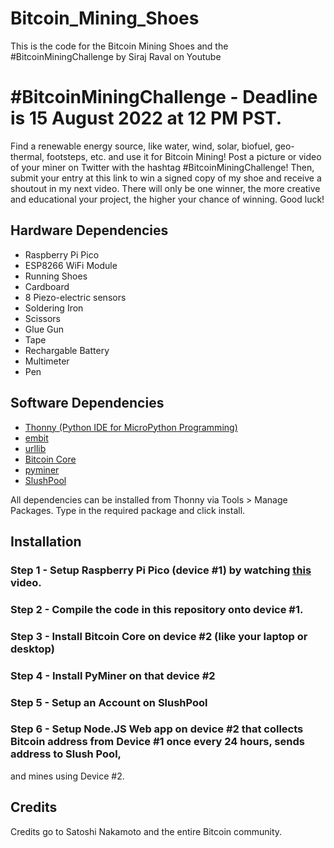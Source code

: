 # Bitcoin_Mining_Shoes
This is the code for the Bitcoin Mining Shoes and the #BitcoinMiningChallenge by Siraj Raval on Youtube

# #BitcoinMiningChallenge - Deadline is 15 August 2022 at 12 PM PST. 

Find a renewable energy source, like water, wind, solar, biofuel, geo-thermal, footsteps, etc. and use it for Bitcoin Mining! Post a picture
or video of your miner on Twitter with the hashtag #BitcoinMiningChallenge! Then, submit your entry at this link to win a signed copy of my shoe and
receive a shoutout in my next video. There will only be one winner, the more creative and educational your project, the higher your chance of winning. 
Good luck! 

## Hardware Dependencies
- Raspberry Pi Pico
- ESP8266 WiFi Module
- Running Shoes
- Cardboard
- 8 Piezo-electric sensors
- Soldering Iron
- Scissors
- Glue Gun
- Tape
- Rechargable Battery
- Multimeter
- Pen

## Software Dependencies
- [Thonny (Python IDE for MicroPython Programming)](https://thonny.org/)
- [embit](https://github.com/diybitcoinhardware/embit)
- [urllib](https://github.com/micropython/micropython-lib/tree/master/micropython/urllib.urequest)
- [Bitcoin Core](https://bitcoin.org/en/bitcoin-core/)
- [pyminer](https://github.com/jgarzik/pyminer)
- [SlushPool](https://slushpool.com/mining/)

All dependencies can be installed from Thonny via Tools > Manage Packages. Type in the required package and click install.

## Installation

### Step 1 - Setup Raspberry Pi Pico (device #1) by watching [this](https://www.youtube.com/watch?v=_ouzuI_ZPLs) video. 
### Step 2 - Compile the code in this repository onto device #1. 
### Step 3 - Install Bitcoin Core on device #2 (like your laptop or desktop)
### Step 4 - Install PyMiner on that device #2
### Step 5 - Setup an Account on SlushPool 
### Step 6 - Setup Node.JS Web app on device #2 that collects Bitcoin address from Device #1 once every 24 hours, sends address to Slush Pool,
and mines using Device #2. 

## Credits

Credits go to Satoshi Nakamoto and the entire Bitcoin community. 
